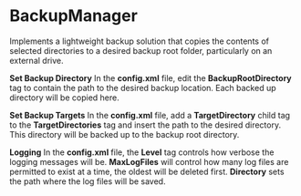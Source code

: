# BackupManager

Implements a lightweight backup solution that copies the contents of selected directories to a desired backup root folder, particularly on an external drive.

**Set Backup Directory**
In the **config.xml** file, edit the **BackupRootDirectory** tag to contain the path to the desired backup location. Each backed up directory will be copied here.

**Set Backup Targets**
In the **config.xml** file, add a  **TargetDirectory** child tag to the **TargetDirectories** tag and insert the path to the desired directory. This directory will be backed up to the backup root directory.

**Logging**
In the **config.xml** file, the **Level** tag controls how verbose the logging messages will be. **MaxLogFiles** will control how many log files are permitted to exist at a time, the oldest will be deleted first. **Directory** sets the path where the log files will be saved.
